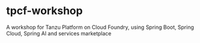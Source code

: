 # tpcf-workshop
A workshop for Tanzu Platform on Cloud Foundry, using Spring Boot, Spring Cloud, Spring AI and services marketplace
